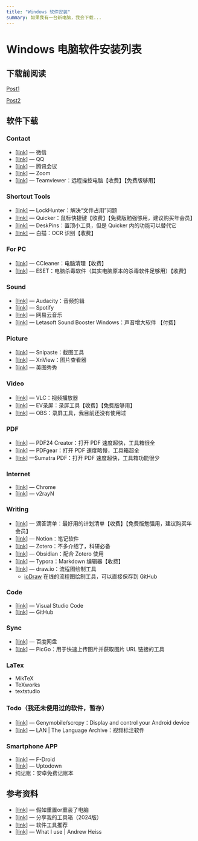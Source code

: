 ```yaml
---
title: "Windows 软件安装"
summary: 如果我有一台新电脑，我会下载...
---
```


# Windows 电脑软件安装列表

## 下载前阅读
[Post1](https://x.com/lidangzzz/status/1753843393203995070?s=20)

[Post2](https://x.com/lidangzzz/status/1753734438582698396?s=20)

## 软件下载

### Contact

- [[link]](https://pc.weixin.qq.com/?lang=zh_CN) — 微信
- [[link]](https://im.qq.com/pcqq) — QQ
- [[link]](https://meeting.tencent.com/download/) — 腾讯会议
- [[link]](https://zoom.us/download) — Zoom
- [[link]](https://www.teamviewer.cn/cn/products/remote/get-started/) — Teamviewer：远程操控电脑【收费】【免费版够用】

### Shortcut Tools

- [[link]](https://lockhunter.com/download.htm) — LockHunter：解决“文件占用”问题
- [[link]](https://getquicker.net/Download) — Quicker：鼠标快捷键【收费】【免费版勉强够用，建议购买年会员】
- [[link]](https://efotinis.neocities.org/deskpins/) — DeskPins：置顶小工具，但是 Quicker 内的功能可以替代它
- [[link]](https://baimiao.uzero.cn/) — 白描：OCR 识别【收费】

### For PC

- [[link]](https://www.ccleaner.com/zh-cn/ccleaner/download/standard) — CCleaner：电脑清理【收费】
- [[link]](https://www.eset.com/us/) — ESET：电脑杀毒软件（其实电脑原本的杀毒软件足够用）【收费】

### Sound

- [[link]](https://www.audacityteam.org/download/) — Audacity：音频剪辑
- [[link]](https://www.spotify.com/uk/download/other/) — Spotify
- [[link]](https://music.163.com/#/download) — 网易云音乐
- [[link]](https://www.letasoft.com/sound-booster-download/) — Letasoft Sound Booster Windows：声音增大软件 【付费】

### Picture

- [[link]](https://www.snipaste.com/download.html) — Snipaste：截图工具
- [[link]](https://www.xnview.com/en/xnviewmp/#downloads) — XnView：图片查看器
- [[link]](https://pc.meitu.com/download) — 美图秀秀

### Video

- [[link]](https://www.videolan.org/) — VLC：视频播放器
- [[link]](https://www.ieway.cn/evcapture.html) — EV录屏：录屏工具【收费】【免费版够用】
- [[link]](https://obsproject.com/download) — OBS：录屏工具，我目前还没有使用过

### PDF

- [[link]](https://tools.pdf24.org/zh/creator#update) — PDF24 Creator：打开 PDF 速度超快，工具箱很全
- [[link]](https://www.pdfgear.com/zh/) — PDFgear：打开 PDF 速度略慢，工具箱超全
- [[link]](https://www.sumatrapdfreader.org/free-pdf-reader) —Sumatra PDF：打开 PDF 速度超快，工具箱功能很少

### Internet

- [[link]](https://www.google.com/chrome/) — Chrome
- [[link]](https://github.com/2dust/v2rayN/releases) — v2rayN

### Writing

- [[link]](https://www.dida365.com/about/download) — 滴答清单：最好用的计划清单【收费】【免费版勉强用，建议购买年会员】
- [[link]](https://www.notion.so/desktop) — Notion：笔记软件
- [[link]](https://www.zotero.org/) — Zotero：不多介绍了，科研必备
- [[link]](https://obsidian.md/) — Obsidian：配合 Zotero 使用
- [[link]](https://typoraio.cn/) — Typora：Markdown 编辑器【收费】
- [[link]](https://www.drawio.com/) — draw.io：流程图绘制工具
  - [ioDraw](https://www.iodraw.com/disk) 在线的流程图绘制工具，可以直接保存到 GitHub


### Code

- [[link]](https://code.visualstudio.com/docs/?dv=win) — Visual Studio Code
- [[link]](https://desktop.github.com/) — GitHub

### Sync

- [[link]](https://pan.baidu.com/download#win) — 百度网盘
- [[link]](https://picgo.github.io/PicGo-Doc/zh/guide/#picgo-is-here) — PicGo：用于快速上传图片并获取图片 URL 链接的工具

### LaTex

- MikTeX
- TeXworks
- textstudio

### Todo（我还未使用过的软件，暂存）

- [[link]](https://github.com/Genymobile/scrcpy) — Genymobile/scrcpy：Display and control your Android device
- [[link]](https://archive.mpi.nl/tla/elan) — LAN | The Language Archive：视频标注软件

### Smartphone APP

- [[link\]](https://f-droid.org/zh_Hans/packages/) — F-Droid
- [[link\]](https://cn.uptodown.com/windows) — Uptodown
- 纯记账：安卓免费记账本

## 参考资料

- [[link]](https://imzhizi.com/2017/12/假如你重置or重装了你的电脑/) — 假如重置or重装了电脑
- [[link]](https://mp.weixin.qq.com/s/wO0KzBgytgD9Z8jL_Czw4w) — 分享我的工具箱（2024版）
- [[link]](https://depp.wang/tools/) — 软件工具推荐
- [[link]](https://www.andrewheiss.com/uses/#desktop-apps) — What I use | Andrew Heiss
